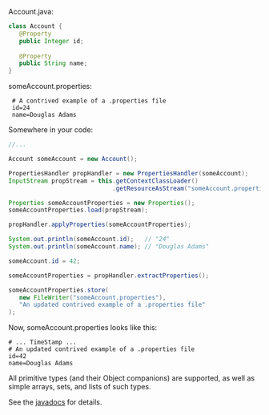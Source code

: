Account.java:

```java
class Account {
   @Property
   public Integer id;
   
   @Property
   public String name;
}
```

someAccount.properties:

```
 # A contrived example of a .properties file
 id=24
 name=Douglas Adams
```

Somewhere in your code:

```java
//...

Account someAccount = new Account();

PropertiesHandler propHandler = new PropertiesHandler(someAccount);
InputStream propStream = this.getContextClassLoader()
                             .getResourceAsStream("someAccount.properties");

Properties someAccountProperties = new Properties();
someAccountProperties.load(propStream);

propHandler.applyProperties(someAccountProperties);

System.out.println(someAccount.id);   // "24"
System.out.println(someAccount.name); // "Douglas Adams"

someAccount.id = 42;

someAccountProperties = propHandler.extractProperties();

someAccountProperties.store(
   new FileWriter("someAccount.properties"),
   "An updated contrived example of a .properties file"
);
```
 
Now, someAccount.properties looks like this:

```
# ... TimeStamp ...
# An updated contrived example of a .properties file
id=42
name=Douglas Adams
```

All primitive types (and their Object companions) are supported, as well as simple arrays, sets, and lists of such types.

See the [javadocs](http://namuol.github.com/Property-Annotations/) for details.
